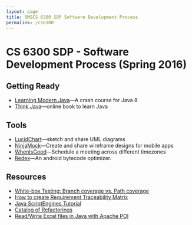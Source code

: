 ```yaml
---
layout: page
title: OMSCS 6300 SDP Software Development Process
permalink: /cs6300
---
```


# CS 6300 SDP - Software Development Process (Spring 2016)

## Getting Ready
- [Learning Modern Java](http://www.informit.com/store/learning-modern-java-livelessons-video-training-downloadable-9780134383569)&mdash;A crash course for Java 8
- [Think Java](http://greenteapress.com/thinkjava6/html/index.html)&mdash;online book to learn Java

## Tools
- [LucidChart](https://www.lucidchart.com)&mdash;sketch and share UML diagrams
- [NinjaMock](https://ninjamock.com)&mdash;Create and share wireframe designs for mobile apps
- [WhenIsGood](http://whenisgood.net)&mdash;Schedule a meeting across different timezones
- [Redex](http://fbredex.com)&mdash;An android bytecode optimizer.

## Resources
- [White-box Testing: Branch coverage vs. Path coverage](http://testersthoughtsuncombed.blogspot.my/2013/02/statement-coverage-vs-branch-coverage.html)
- [How to create Requirement Traceability Matrix](http://www.guru99.com/traceability-matrix.html)
- [Java ScriptEngines Tutorial](http://www.java2s.com/Tutorial/Java/0120__Development/Passvalueandgetreturnvaluefromscript.htm)
- [Catalog of Refactorings](http://refactoring.com/catalog/)
- [Read/Write Excel files in Java with Apache POI](http://viralpatel.net/blogs/java-read-write-excel-file-apache-poi/)
